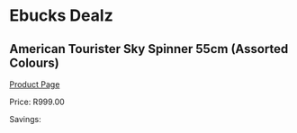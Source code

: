 
# Ebucks Dealz
## American Tourister Sky Spinner 55cm (Assorted Colours)
[Product Page](https://www.ebucks.com/web/shop/productSelected.do?prodId=1045020588&catId=1158501102)

Price: R999.00

Savings: 


	
